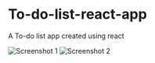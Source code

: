 # To-do-list-react-app
A To-do list app created using react

![Screenshot 1](https://user-images.githubusercontent.com/94192243/172023697-ff9fdebf-7721-4967-a64f-60893184e51a.png)
![Screenshot 2](https://user-images.githubusercontent.com/94192243/172023701-601efa4e-500a-46cc-bc14-594d2450ebf8.png)

